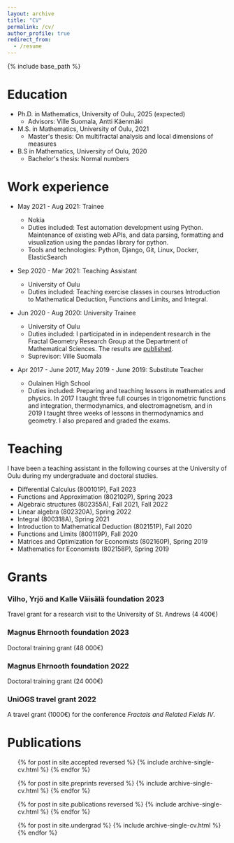 ```yaml
---
layout: archive
title: "CV"
permalink: /cv/
author_profile: true
redirect_from:
  - /resume
---
```


{% include base_path %}

Education
======
* Ph.D. in Mathematics, University of Oulu, 2025 (expected)
  * Advisors: Ville Suomala, Antti Käenmäki
* M.S. in Mathematics, University of Oulu, 2021
  * Master's thesis: On multifractal analysis and local dimensions of measures
* B.S in Mathematics, University of Oulu, 2020
  * Bachelor's thesis: Normal numbers

Work experience
======
* May 2021 - Aug 2021: Trainee
  * Nokia
  * Duties included: Test automation development using Python. Maintenance of existing web APIs, and data parsing, formatting and visualization using the pandas library for python.
  * Tools and technologies: Python, Django, Git, Linux, Docker, ElasticSearch

* Sep 2020 - Mar 2021: Teaching Assistant
  * University of Oulu
  * Duties included: Teaching exercise classes in courses Introduction to Mathematical Deduction, Functions and Limits, and Integral.

* Jun 2020 - Aug 2020: University Trainee
  * University of Oulu
  * Duties included: I participated in in independent research in the Fractal Geometry Research Group at the Department of Mathematical Sciences. The results are [published](https://journals.calstate.edu/pump/article/view/2434).
  * Suprevisor: Ville Suomala

* Apr 2017 - June 2017, May 2019 - June 2019: Substitute Teacher
  * Oulainen High School
  * Duties included: Preparing and teaching lessons in mathematics and physics. In 2017 I taught three full courses in trigonometric functions and integration, thermodynamics, and electromagnetism, and in 2019 I taught three weeks of lessons in thermodynamics and geometry. I also prepared and graded the exams.

Teaching
======
I have been a teaching assistant in the following courses at the University of Oulu during my undergraduate and doctoral studies.
* Differential Calculus (800101P), Fall 2023
* Functions and Approximation (802102P), Spring 2023
* Algebraic structures (802355A), Fall 2021, Fall 2022
* Linear algebra (802320A), Spring 2022
* Integral (800318A), Spring 2021
* Introduction to Mathematical Deduction (802151P), Fall 2020
* Functions and Limits (800119P), Fall 2020
* Matrices and Optimization for Economists (802160P), Spring 2019
* Mathematics for Economists (802158P), Spring 2019

Grants
======

### Vilho, Yrjö and Kalle Väisälä foundation 2023
  Travel grant for a research visit to the University of St. Andrews (4 400€)

### Magnus Ehrnooth foundation 2023
  Doctoral training grant (48 000€)

### Magnus Ehrnooth foundation 2022
  Doctoral training grant (24 000€)

### UniOGS travel grant 2022
  A travel grant (1000€) for the conference <i>Fractals and Related Fields IV</i>.

Publications
======
  <ul>{% for post in site.accepted reversed %}
    {% include archive-single-cv.html %}
  {% endfor %}</ul>
  <ul>{% for post in site.preprints reversed %}
    {% include archive-single-cv.html %}
  {% endfor %}</ul>
  <ul>{% for post in site.publications reversed %}
    {% include archive-single-cv.html %}
  {% endfor %}</ul>
  <ul>{% for post in site.undergrad %}
    {% include archive-single-cv.html %}
  {% endfor %}</ul>

